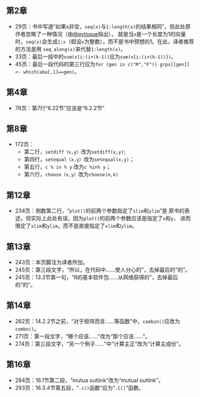 ## 第2章
* 29页：书中写道“如果x非空，`seq(x)`与`1:length(x)`的结果相同”，但此处原作者忽略了一种情况（由[@pyloque](https://github.com/pyloque)指出），
就是当`x`是一个长度为1的向量时，`seq(x)`会生成`1:x`（假设`x`为整数），而不是书中预想的1。在此，译者推荐的方法是用
`seq_along(x)`来代替`1:length(x)`。
* 33页：最后一段中的`sum(x[i:(i+(k-1))`应为`sum(x[i:(i+(k-1))])`。
* 45页：最后一段代码的第三行应为`for (gen in c("M","F")) grps[[gen]] <- which(aba[,1]==gen)`。

## 第4章 
* 78页：第7行“6.22节”应该是“6.2.2节” 

## 第8章
* 172页：
    * 第二行，`setdiff（x,y）`改为`setdiff(x,y)`;
    * 第四行，`setequal（x,y）`改为`setequal(x,y)`；
    * 第五行，`c % in % y` 改为`c %in% y`；
    * 第六行，`choose（x,y）`改为`choose(n,k)`

## 第12章
* 234页：倒数第二行，“`plot()`的前两个参数指定了`xlim`和`ylim`”是
原书的表述，但实际上此处有误，因为`plot()`的前两个参数应该是指定了`x`和`y`，
进而限定了`xlim`和`ylim`，而不是直接指定了`xlim`和`ylim`。

## 第13章
* 243页：本页脚注为译者所加。
* 245页：第三段文字，“所以，在代码中……使人分心的”，去掉最后的“的”。
* 245页：13.3节第一句，“R的基本软件包……从网络获得的”，去掉最后的“的”。

## 第14章
* 262页：14.2.2节之前，“对于矩阵而言……等函数”中，`combin()`应改为`combn()`。
* 271页：第一段文字，“哪个应该……”改为“那个应该……”。
* 274页：第三段文字，“另一个例子……”中“计算主正”改为“计算主成份”。

## 第16章
* 284页：16.1节第二段，“mutua outlink”改为“mutual outlink”。
* 293页：16.3.4节第五段，“`.c()`函数”应为“`.C()`”函数。
